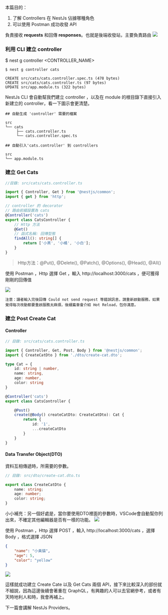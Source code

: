 本篇目的：
1. 了解 Controllers 在 NestJs 佔據哪種角色
2. 可以使用 Postman 成功收發 API


負責接收 **requests** 和回傳 **responses**。也就是後端收發站，主要負責路由
![](https://i.imgur.com/UrZYi2N.png)

### 利用 CLI 建立 controller
$ nest g controller <CONTROLLER_NAME>

```console
$ nest g controller cats

CREATE src/cats/cats.controller.spec.ts (478 bytes)
CREATE src/cats/cats.controller.ts (97 bytes)
UPDATE src/app.module.ts (322 bytes)
```

NestJs CLI 會自動幫我們建立 controller ，以及在 module 的根目錄下直接引入新建立的 controller，看一下圖示會更清楚。

```console
## 自動生成 'controller' 需要的檔案

src
└── cats
     ├── cats.controller.ts
     └── cats.controller.spec.ts
```

```console
## 自動引入'cats.controller' 到 controllers

src
└── app.module.ts
```

### 建立 Get Cats 

```typescript
//目錄: src/cats/cats.controller.ts

import { Controller, Get } from '@nestjs/common';
import { get } from 'http';

// controller 的 decorator
// 路由前綴設置為 cats
@Controller('cats')
export class CatsController {
    // Http 方法
    @Get()
    // 函式名稱: 回傳型態
    findAll(): string[] {
        return ['小黑', '小橘', '小白'];
    } 
}
```

> Http方法：@Put(), @Delete(), @Patch(), @Options(), @Head(), @All()


使用 Postman ，Http 選擇 Get ，輸入 http://localhost:3000/cats ，便可獲得剛剛的回傳值

![](https://i.imgur.com/o0phMjf.png)

`
注意：讀者輸入完後回傳 Could not send request 等錯誤訊息，請重新啟動服務，如果覺得每次改動都要重啟服務太麻煩，後續篇章會介紹 Hot Reload，包你滿意。
`

### 建立 Post Create Cat

#### Controller
```typescript
// 目錄: src/cats/cats.controller.ts

import { Controller, Get, Post, Body } from '@nestjs/common';
import { CreateCatDto } from './dto/create-cat.dto';

type Cat = {
    id: string | number,
    name: string,
    age: number,
    color: string
}

@Controller('cats')
export class CatsController {

    @Post()
    create(@Body() createCatDto: CreateCatDto): Cat {
        return {
            id: '1',
            ...createCatDto
        }
    }
}
```

#### Data Transfer Object(DTO)
資料互相傳遞時，所需要的參數。

```typescript
// 目錄: src/dto/create-cat.dto.ts

export class CreateCatDto {
    name: string;
    age: number;
    color: string;
}
```


小小補充：另一個好處是，當你要使用DTO裡面的參數時，VSCode會自動幫你列出來，不確定其他編輯器是否有一樣的功能。
![](https://i.imgur.com/Fs07hX1.png)


使用 Postman ，Http 選擇 POST ，輸入 http://localhost:3000/cats ，選擇 Body ，格式選擇 JSON
```json 
{
    "name": "小黃貓",
    "age": 5,
    "color": "yellow"
}
```

![](https://i.imgur.com/0Kha4S3.png)

這樣就成功建立 Create Cate 以及 Get Cats 兩個 API，接下來比較深入的部份就不細說，因為這邊後續會著重在 GraphQL，有興趣的人可以去官網參考，或者有天時地利人和時，我會再補上。

下一篇會講解 NestJs Providers。
